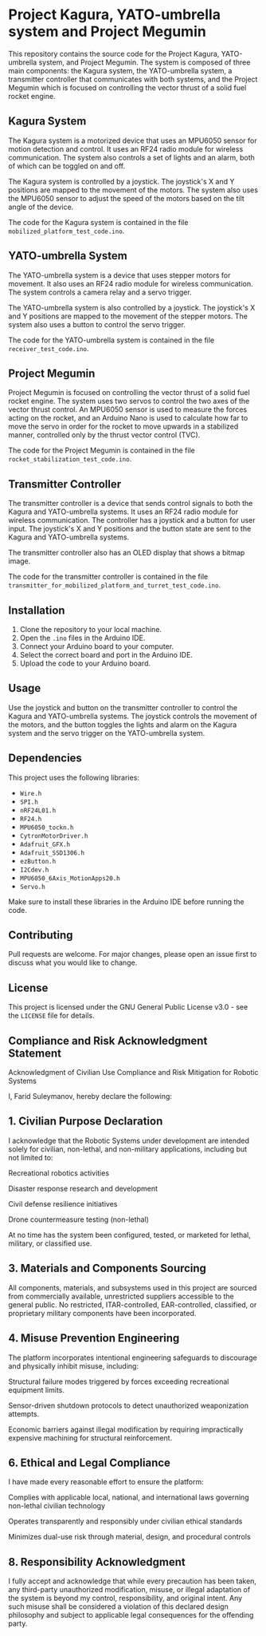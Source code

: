 # Project Kagura, YATO-umbrella system and Project Megumin

This repository contains the source code for the Project Kagura, YATO-umbrella system, and Project Megumin. The system is composed of three main components: the Kagura system, the YATO-umbrella system, a transmitter controller that communicates with both systems, and the Project Megumin which is focused on controlling the vector thrust of a solid fuel rocket engine.

## Kagura System

The Kagura system is a motorized device that uses an MPU6050 sensor for motion detection and control. It uses an RF24 radio module for wireless communication. The system also controls a set of lights and an alarm, both of which can be toggled on and off.

The Kagura system is controlled by a joystick. The joystick's X and Y positions are mapped to the movement of the motors. The system also uses the MPU6050 sensor to adjust the speed of the motors based on the tilt angle of the device.

The code for the Kagura system is contained in the file `mobilized_platform_test_code.ino`.

## YATO-umbrella System

The YATO-umbrella system is a device that uses stepper motors for movement. It also uses an RF24 radio module for wireless communication. The system controls a camera relay and a servo trigger.

The YATO-umbrella system is also controlled by a joystick. The joystick's X and Y positions are mapped to the movement of the stepper motors. The system also uses a button to control the servo trigger.

The code for the YATO-umbrella system is contained in the file `receiver_test_code.ino`.

## Project Megumin

Project Megumin is focused on controlling the vector thrust of a solid fuel rocket engine. The system uses two servos to control the two axes of the vector thrust control. An MPU6050 sensor is used to measure the forces acting on the rocket, and an Arduino Nano is used to calculate how far to move the servo in order for the rocket to move upwards in a stabilized manner, controlled only by the thrust vector control (TVC).

The code for the Project Megumin is contained in the file `rocket_stabilization_test_code.ino`.

## Transmitter Controller

The transmitter controller is a device that sends control signals to both the Kagura and YATO-umbrella systems. It uses an RF24 radio module for wireless communication. The controller has a joystick and a button for user input. The joystick's X and Y positions and the button state are sent to the Kagura and YATO-umbrella systems.

The transmitter controller also has an OLED display that shows a bitmap image.

The code for the transmitter controller is contained in the file `transmitter_for_mobilized_platform_and_turret_test_code.ino`.

## Installation

1. Clone the repository to your local machine.
2. Open the `.ino` files in the Arduino IDE.
3. Connect your Arduino board to your computer.
4. Select the correct board and port in the Arduino IDE.
5. Upload the code to your Arduino board.

## Usage

Use the joystick and button on the transmitter controller to control the Kagura and YATO-umbrella systems. The joystick controls the movement of the motors, and the button toggles the lights and alarm on the Kagura system and the servo trigger on the YATO-umbrella system.

## Dependencies

This project uses the following libraries:

- `Wire.h`
- `SPI.h`
- `nRF24L01.h`
- `RF24.h`
- `MPU6050_tockn.h`
- `CytronMotorDriver.h`
- `Adafruit_GFX.h`
- `Adafruit_SSD1306.h`
- `ezButton.h`
- `I2Cdev.h`
- `MPU6050_6Axis_MotionApps20.h`
- `Servo.h`

Make sure to install these libraries in the Arduino IDE before running the code.

## Contributing

Pull requests are welcome. For major changes, please open an issue first to discuss what you would like to change.

## License

This project is licensed under the GNU General Public License v3.0 - see the `LICENSE` file for details.

##  Compliance and Risk Acknowledgment Statement
Acknowledgment of Civilian Use Compliance and Risk Mitigation for Robotic Systems

I, Farid Suleymanov, hereby declare the following:
## 1. Civilian Purpose Declaration
I acknowledge that the Robotic Systems under development are intended solely for civilian, non-lethal, and non-military applications, including but not limited to:

Recreational robotics activities

Disaster response research and development

Civil defense resilience initiatives

Drone countermeasure testing (non-lethal)

At no time has the system been configured, tested, or marketed for lethal, military, or classified use.

## 3. Materials and Components Sourcing
All components, materials, and subsystems used in this project are sourced from commercially available, unrestricted suppliers accessible to the general public.
No restricted, ITAR-controlled, EAR-controlled, classified, or proprietary military components have been incorporated.

## 4. Misuse Prevention Engineering
The platform incorporates intentional engineering safeguards to discourage and physically inhibit misuse, including:

Structural failure modes triggered by forces exceeding recreational equipment limits.

Sensor-driven shutdown protocols to detect unauthorized weaponization attempts.

Economic barriers against illegal modification by requiring impractically expensive machining for structural reinforcement.

## 6. Ethical and Legal Compliance
I have made every reasonable effort to ensure the platform:

Complies with applicable local, national, and international laws governing non-lethal civilian technology

Operates transparently and responsibly under civilian ethical standards

Minimizes dual-use risk through material, design, and procedural controls

## 8. Responsibility Acknowledgment
I fully accept and acknowledge that while every precaution has been taken,
any third-party unauthorized modification, misuse, or illegal adaptation of the system
is beyond my control, responsibility, and original intent.
Any such misuse shall be considered a violation of this declared design philosophy
and subject to applicable legal consequences for the offending party.
